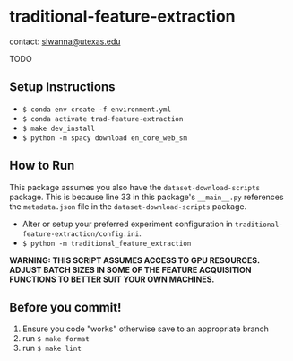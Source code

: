 # traditional-feature-extraction

contact: slwanna@utexas.edu

TODO

## Setup Instructions
- ```$ conda env create -f environment.yml```
- ```$ conda activate trad-feature-extraction```
- ```$ make dev_install```
- ```$ python -m spacy download en_core_web_sm```

## How to Run
This package assumes you also have the ```dataset-download-scripts``` package. This is because line 33 in this package's ```__main__.py``` references the ```metadata.json``` file in the ```dataset-download-scripts``` package.

- Alter or setup your preferred experiment configuration in ```traditional-feature-extraction/config.ini```.
- ```$ python -m traditional_feature_extraction```

**WARNING: THIS SCRIPT ASSUMES ACCESS TO GPU RESOURCES. ADJUST BATCH SIZES IN SOME OF THE FEATURE ACQUISITION FUNCTIONS TO BETTER SUIT YOUR OWN MACHINES.**

## Before you commit!

1. Ensure you code "works" otherwise save to an appropriate branch
2. run ```$ make format``` 
3. run ```$ make lint```   
